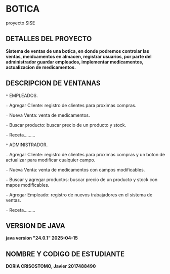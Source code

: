 # BOTICA
proyecto SISE

## DETALLES DEL PROYECTO
**Sistema de ventas de una botica, en donde podremos controlar las ventas, meidcamentos en almacen, registrar usuarios, 
por parte del administrador  guardar empleados, implementar medicamentos, actualizacion de medicamentos.**
## DESCRIPCION DE VENTANAS
`*` EMPLEADOS.

`-` Agregar Cliente: registro de clientes para proximas compras. 

`-` Nueva Venta: venta de medicamentos.

`-` Buscar producto: buscar precio de un producto y stock.

`-` Receta.........


`*` ADMINISTRADOR.

`-` Agregar Cliente: registro de clientes para proximas compras  y un boton de actualizar para modificar cualquier campo.

`-` Nueva Venta: venta de medicamentos con campos modificables.

`-` Buscar y agregar productos: buscar precio de un producto y stock con mapos modificables.

`-` Agregar Empleado: registro de nuevos trabajadores en el sistema de ventas.

`-` Receta.........

## VERSION DE JAVA
**java version "24.0.1" 2025-04-15**
## NOMBRE Y CODIGO DE ESTUDIANTE
**DORIA CRISOSTOMO, Javier**
**2017488490**
